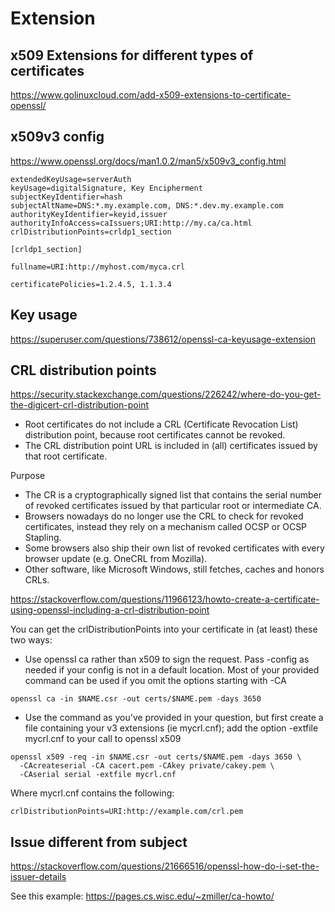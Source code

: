 # Extension

## x509 Extensions for different types of certificates
https://www.golinuxcloud.com/add-x509-extensions-to-certificate-openssl/

## x509v3 config
https://www.openssl.org/docs/man1.0.2/man5/x509v3_config.html
```
extendedKeyUsage=serverAuth
keyUsage=digitalSignature, Key Encipherment
subjectKeyIdentifier=hash
subjectAltName=DNS:*.my.example.com, DNS:*.dev.my.example.com
authorityKeyIdentifier=keyid,issuer
authorityInfoAccess=caIssuers;URI:http://my.ca/ca.html
crlDistributionPoints=crldp1_section

[crldp1_section]

fullname=URI:http://myhost.com/myca.crl

certificatePolicies=1.2.4.5, 1.1.3.4
```

## Key usage
https://superuser.com/questions/738612/openssl-ca-keyusage-extension

## CRL distribution points
https://security.stackexchange.com/questions/226242/where-do-you-get-the-digicert-crl-distribution-point
- Root certificates do not include a CRL (Certificate Revocation List) distribution point, because root certificates cannot be revoked.
- The CRL distribution point URL is included in (all) certificates issued by that root certificate.

Purpose
- The CR is a cryptographically signed list that contains the serial number of revoked certificates issued by that particular root or intermediate CA.
- Browsers nowadays do no longer use the CRL to check for revoked certificates, instead they rely on a mechanism called OCSP or OCSP Stapling.
- Some browsers also ship their own list of revoked certificates with every browser update (e.g. OneCRL from Mozilla).
- Other software, like Microsoft Windows, still fetches, caches and honors CRLs.

https://stackoverflow.com/questions/11966123/howto-create-a-certificate-using-openssl-including-a-crl-distribution-point

You can get the crlDistributionPoints into your certificate in (at least) these two ways:
- Use openssl ca rather than x509 to sign the request. Pass -config as needed if your config is not in a default location. Most of your provided command can be used if you omit the options starting with -CA
```
openssl ca -in $NAME.csr -out certs/$NAME.pem -days 3650
```
- Use the command as you've provided in your question, but first create a file containing your v3 extensions (ie mycrl.cnf); add the option -extfile mycrl.cnf to your call to openssl x509
```
openssl x509 -req -in $NAME.csr -out certs/$NAME.pem -days 3650 \
  -CAcreateserial -CA cacert.pem -CAkey private/cakey.pem \
  -CAserial serial -extfile mycrl.cnf
```
Where mycrl.cnf contains the following:
```
crlDistributionPoints=URI:http://example.com/crl.pem
```

## Issue different from subject
https://stackoverflow.com/questions/21666516/openssl-how-do-i-set-the-issuer-details

See this example: https://pages.cs.wisc.edu/~zmiller/ca-howto/
